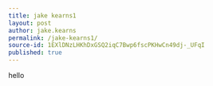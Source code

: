 ```yaml
---
title: jake kearns1
layout: post
author: jake.kearns
permalink: /jake-kearns1/
source-id: 1EXlDNzLHKhDxGSQ2iqC7Bwp6fscPKHwCn49dj-_UFqI
published: true
---
```

hello

